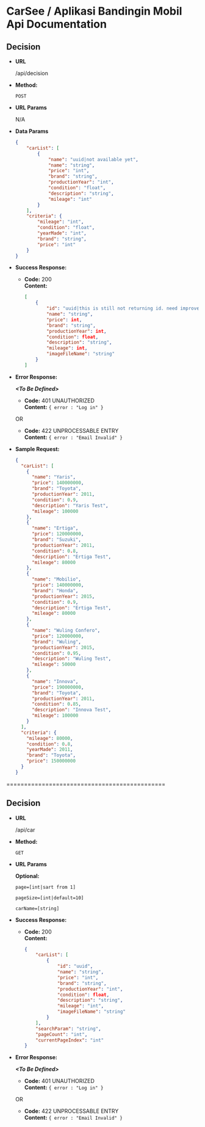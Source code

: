 # CarSee / Aplikasi Bandingin Mobil Api Documentation

**Decision**
----

* **URL**

  /api/decision

* **Method:**
  

  `POST`
  
*  **URL Params**

   N/A

* **Data Params**

    ```json
    {
        "carList": [
            {
                "name": "uuid|not available yet",
                "name": "string",
                "price": "int",
                "brand": "string",
                "productionYear": "int",
                "condition": "float",
                "description": "string",
                "mileage": "int"
            }
        ],
        "criteria": {
            "mileage": "int",
            "condition": "float",
            "yearMade": "int",
            "brand": "string",
            "price": "int"
        }
    }
    ```

* **Success Response:**

  * **Code:** 200 <br />
    **Content:** 
    ```json
    [
        {
            "id": "uuid|this is still not returning id. need improvement on backend side",
            "name": "string",
            "price": int,
            "brand": "string",
            "productionYear": int,
            "condition": float,
            "description": "string",
            "mileage": int,
            "imageFileName": "string"
        }
    ]
    ```
 
* **Error Response:**

  ***&lt;To Be Defined&gt;***

  * **Code:** 401 UNAUTHORIZED <br />
    **Content:** `{ error : "Log in" }`

  OR

  * **Code:** 422 UNPROCESSABLE ENTRY <br />
    **Content:** `{ error : "Email Invalid" }`
    
* **Sample Request:**
  ```json
  {
    "carList": [
      {
        "name": "Yaris",
        "price": 140000000,
        "brand": "Toyota",
        "productionYear": 2011,
        "condition": 0.9,
        "description": "Yaris Test",
        "mileage": 100000
      },
      {
        "name": "Ertiga",
        "price": 120000000,
        "brand": "Suzuki",
        "productionYear": 2011,
        "condition": 0.8,
        "description": "Ertiga Test",
        "mileage": 80000
      },
      {
        "name": "Mobilio",
        "price": 140000000,
        "brand": "Honda",
        "productionYear": 2015,
        "condition": 0.9,
        "description": "Ertiga Test",
        "mileage": 80000
      },
      {
        "name": "Wuling Confero",
        "price": 120000000,
        "brand": "Wuling",
        "productionYear": 2015,
        "condition": 0.95,
        "description": "Wuling Test",
        "mileage": 50000
      },
      {
        "name": "Innova",
        "price": 190000000,
        "brand": "Toyota",
        "productionYear": 2011,
        "condition": 0.85,
        "description": "Innova Test",
        "mileage": 100000
      }
    ],
    "criteria": {
      "mileage": 80000,
      "condition": 0.8,
      "yearMade": 2011,
      "brand": "Toyota",
      "price": 150000000
    }
  }
  ```

=============================================

**Decision**
----


* **URL**

  /api/car

* **Method:**
  

  `GET`
  
*  **URL Params**

   **Optional:**
 
   `page=[int|sart from 1]`

   `pageSize=[int|default=10]`
   
   `carName=[string]`


* **Success Response:**

  * **Code:** 200 <br />
    **Content:** 
    ```json
    {
        "carList": [
            {
                "id": "uuid",
                "name": "string",
                "price": "int",
                "brand": "string",
                "productionYear": "int",
                "condition": float,
                "description": "string",
                "mileage": "int",
                "imageFileName": "string"
            }  
        ],
        "searchParam": "string",
        "pageCount": "int",
        "currentPageIndex": "int"
    }
    ```
 
* **Error Response:**

  ***&lt;To Be Defined&gt;***

  * **Code:** 401 UNAUTHORIZED <br />
    **Content:** `{ error : "Log in" }`

  OR

  * **Code:** 422 UNPROCESSABLE ENTRY <br />
    **Content:** `{ error : "Email Invalid" }`
